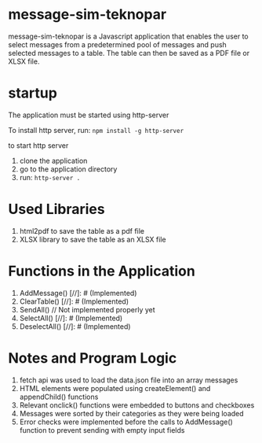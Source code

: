 # message-sim-teknopar
message-sim-teknopar is a Javascript application that enables the user to select messages from a predetermined pool of messages and push selected messages to a table.
The table can then be saved as a PDF file or XLSX file.

# startup
The application must be started using http-server

To install http server, run:
```npm install -g http-server```

to start http server
  1. clone the application
  2. go to the application directory
  3. run:
  ```http-server .```



# Used Libraries
1. html2pdf to save the table as a pdf file
2. XLSX library to save the table as an XLSX file

# Functions in the Application
1. AddMessage() [//]: # (Implemented)
2. ClearTable() [//]: # (Implemented)
3. SendAll() // Not implemented properly yet
4. SelectAll()  [//]: # (Implemented)
5. DeselectAll()  [//]: # (Implemented)

# Notes and Program Logic
1. fetch api was used to load the data.json file into an array messages
2. HTML elements were populated using createElement() and appendChild() functions
3. Relevant onclick() functions were embedded to buttons and checkboxes
4. Messages were sorted by their categories as they were being loaded
5. Error checks were implemented before the calls to AddMessage() function to prevent sending with empty input fields
